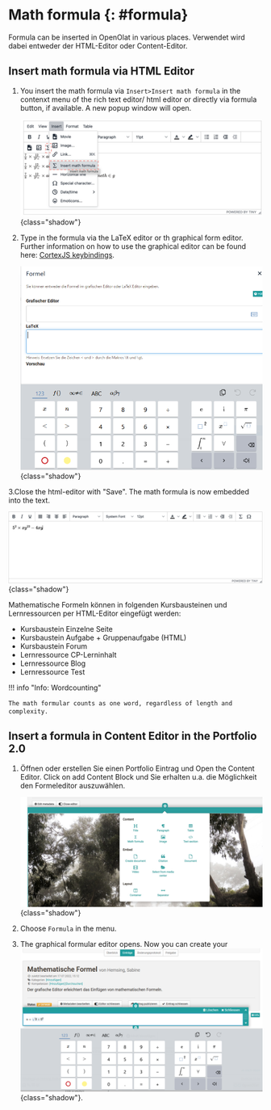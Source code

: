 # Math formula {: #formula}

Formula can be inserted in OpenOlat in various places. Verwendet wird dabei entweder der HTML-Editor oder Content-Editor.

## Insert math formula via HTML Editor

1. You insert the math formula via `Insert>Insert math formula` in the contenxt menu of the rich text editor/ html editor or directly via formula button, if available. A new popup window will open.

    ![explanation for insert math formula](assets/mathjax-html.jpg){class="shadow"}

2. Type in the formula via the LaTeX editor or th graphical form editor. Further information on how to use the graphical editor can be found here: [CortexJS keybindings](https://cortexjs.io/mathlive/reference/keybindings/).

    ![formula editor window](assets/Formeleditor_16_de.png){class="shadow"}
  
3.Close the html-editor with "Save".
The math formula is now embedded into the text.

   ![formula embedded](assets/mathjax-embedded.jpg){class="shadow"}

Mathematische Formeln können in folgenden Kursbausteinen und Lernressourcen per HTML-Editor eingefügt werden:

* Kursbaustein Einzelne Seite
* Kursbaustein Aufgabe + Gruppenaufgabe (HTML)
* Kursbaustein Forum
* Lernressource CP-Lerninhalt
* Lernressource Blog
* Lernressource Test   

!!! info "Info: Wordcounting"

    The math formular counts as one word, regardless of length and complexity.

## Insert a formula in Content Editor in the Portfolio 2.0

1.  Öffnen oder erstellen Sie einen Portfolio Eintrag und Open the Content Editor. Click on add Content Block und Sie erhalten u.a. die Möglichkeit den Formeleditor auszuwählen.

    ![contenteditor-fragetyp](assets/mathjax-content-editor.jpg){class="shadow"}

2. Choose `Formula` in the menu.

3. The graphical formular editor opens. Now you can create your ![formula](assets/Formeleditor_Portfolio_16_de.png){class="shadow"}.

